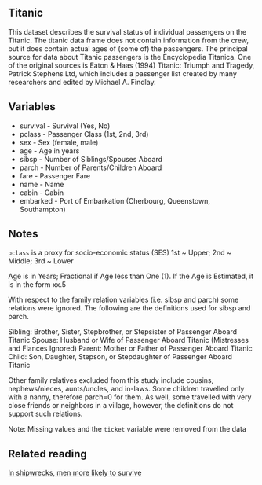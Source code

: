 ## Titanic

This dataset describes the survival status of individual passengers on the Titanic. The titanic data frame does not contain information from the crew, but it does contain actual ages of (some of) the passengers. The principal source for data about Titanic passengers is the Encyclopedia Titanica. One of the original sources is Eaton & Haas (1994) Titanic: Triumph and Tragedy, Patrick Stephens Ltd, which includes a passenger list created by many researchers and edited by Michael A. Findlay.

## Variables

* survival - Survival (Yes, No)
* pclass - Passenger Class (1st, 2nd, 3rd)
* sex - Sex (female, male)
* age - Age in years
* sibsp - Number of Siblings/Spouses Aboard
* parch - Number of Parents/Children Aboard
* fare - Passenger Fare
* name - Name
* cabin - Cabin
* embarked - Port of Embarkation (Cherbourg, Queenstown, Southampton)

##  Notes

`pclass` is a proxy for socio-economic status (SES) 1st ~ Upper; 2nd ~ Middle; 3rd ~ Lower

Age is in Years; Fractional if Age less than One (1). If the Age is Estimated, it is in the form xx.5

With respect to the family relation variables (i.e. sibsp and parch) some relations were ignored.  The following are the definitions used for sibsp and parch.

Sibling:  Brother, Sister, Stepbrother, or Stepsister of Passenger Aboard Titanic
Spouse:   Husband or Wife of Passenger Aboard Titanic (Mistresses and Fiances Ignored)
Parent:   Mother or Father of Passenger Aboard Titanic
Child:    Son, Daughter, Stepson, or Stepdaughter of Passenger Aboard Titanic

Other family relatives excluded from this study include cousins, nephews/nieces, aunts/uncles, and in-laws. Some children travelled only with a nanny, therefore parch=0 for them.  As well, some travelled with very close friends or neighbors in a village, however, the definitions do not support such relations.

Note: Missing values and the `ticket` variable were removed from the data

## Related reading

<a href="http://phys.org/news/2012-07-shipwrecks-men-survive.html" target="_blank">In shipwrecks, men more likely to survive</a>